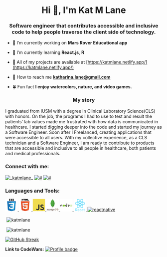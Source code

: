 <h1 align="center">Hi 👋, I'm Kat M Lane</h1>
<h3 align="center">Software engineer that contributes accessible and inclusive code to help people traverse the client side of technology.</h3>

- 🌾 I’m currently working on **Mars Rover Educational app**

- 🌱 I’m currently learning **React.js**, **R**

- 🍂 All of my projects are available at [https://katmlane.netlify.app/](https://katmlane.netlify.app/)

- 🍃 How to reach me **katharina.lane@gmail.com**

- 🍀 Fun fact **I enjoy watercolors, nature, and video games.**

<h3 align="center"> My story </h3>

<p>I graduated from IUSM with a degree in Clinical Laboratory Science(CLS) with honors.
On the job, the programs I had to use to test and result the patients' lab values made me frustrated with how data is communicated in healthcare. 
I started digging deeper into the code and started my journey as a Software Engineer.
Soon after I Freelanced, creating applications that were accessible to all users. 
With my collective experience, as a CLS technician and a Software Engineer, I am ready to contribute to products that are accessible and inclusive to all people in healthcare, both patients and medical professionals.</p>



<h3 align="left">Connect with me:</h3>
<p align="left">
<a href="#" target="blank"><img align="center" src="https://github.com/katmlane/social-icons/blob/master/PNG/Color/Buffer.png?raw=true" alt="_katmlane_" height="30" width="40" /></a>
<a href="https://www.linkedin.com/in/katharinalane" target="blank"><img align="center" src="https://github.com/katmlane/social-icons/blob/master/SVG/Color/LinkedIN.svg" alt="#" height="30" width="40" /></a>
  <a href="https://twitter.com/_katmlane_" target="blank"><img align="center" src="https://github.com/katmlane/social-icons/blob/master/SVG/Color/Twitter.svg" alt="#" height="30" width="40" /></a>
 
</p>










<h3 align="left">Languages and Tools:</h3>
<p align="left"> <a href="https://www.w3schools.com/css/" target="_blank" rel="noreferrer"> <img src="https://raw.githubusercontent.com/devicons/devicon/master/icons/css3/css3-original-wordmark.svg" alt="css3" width="40" height="40"/> </a> <a href="https://www.w3.org/html/" target="_blank" rel="noreferrer"> <img src="https://raw.githubusercontent.com/devicons/devicon/master/icons/html5/html5-original-wordmark.svg" alt="html5" width="40" height="40"/> </a> <a href="https://developer.mozilla.org/en-US/docs/Web/JavaScript" target="_blank" rel="noreferrer"> <img src="https://raw.githubusercontent.com/devicons/devicon/master/icons/javascript/javascript-original.svg" alt="javascript" width="40" height="40"/> </a> <a href="https://www.mongodb.com/" target="_blank" rel="noreferrer"> <img src="https://raw.githubusercontent.com/devicons/devicon/master/icons/mongodb/mongodb-original-wordmark.svg" alt="mongodb" width="40" height="40"/> </a> <a href="https://nodejs.org" target="_blank" rel="noreferrer"> <img src="https://raw.githubusercontent.com/devicons/devicon/master/icons/nodejs/nodejs-original-wordmark.svg" alt="nodejs" width="40" height="40"/> </a> <a href="https://reactjs.org/" target="_blank" rel="noreferrer"> <img src="https://raw.githubusercontent.com/devicons/devicon/master/icons/react/react-original-wordmark.svg" alt="react" width="40" height="40"/> </a> <a href="https://reactnative.dev/" target="_blank" rel="noreferrer"> <img src="https://reactnative.dev/img/header_logo.svg" alt="reactnative" width="40" height="40"/> </a> </p>

<p>&nbsp;<img align="center" src="https://github-profile-summary-cards.vercel.app/api/cards/profile-details?username=katmlane&theme=vue" alt="katmlane" /></p>

<p>&nbsp;<img align="center" src="https://github-readme-stats.vercel.app/api/top-langs/?username=katmlane&theme=dark" alt="katmlane" /></p>


[![GitHub Streak](http://github-readme-streak-stats.herokuapp.com?user=katmlane&theme=dracula&date_format=M%20j%5B%2C%20Y%5D)](https://git.io/streak-stats)


**Link to CodeWars:** 
[![Profile badge](https://www.codewars.com/users/_katmlane_/badges/large)](https://www.codewars.com/users/_katmlane_)
